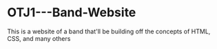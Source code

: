 # OTJ1---Band-Website
This is a website of a band that'll be building off the concepts of HTML, CSS, and many others 
